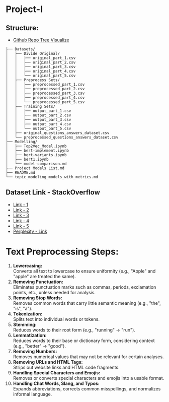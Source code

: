 # Project-I
## Structure:
- [Github Repo Tree Visualize](https://readmecodegen.vercel.app/file-tree/file-tree-generator/github-file-tree-visualizer)
```
├── Datasets/
│   ├── Divide Original/
│   │   ├── original_part_1.csv
│   │   ├── original_part_2.csv
│   │   ├── original_part_3.csv
│   │   ├── original_part_4.csv
│   │   └── original_part_5.csv
│   ├── Preprocess Sets/
│   │   ├── preprocessed_part_1.csv
│   │   ├── preprocessed_part_2.csv
│   │   ├── preprocessed_part_3.csv
│   │   ├── preprocessed_part_4.csv
│   │   └── preprocessed_part_5.csv
│   ├── Training Sets/
│   │   ├── output_part_1.csv
│   │   ├── output_part_2.csv
│   │   ├── output_part_3.csv
│   │   ├── output_part_4.csv
│   │   └── output_part_5.csv
│   ├── original_questions_answers_dataset.csv
│   └── preprocessed_questions_answers_dataset.csv
├── Modelling/
│   ├── Top2Vec_Model.ipynb
│   ├── bert-implement.ipynb
│   ├── bert-variants.ipynb
│   ├── bert1.ipynb
│   └── model-comparison.md
├── Project Models List.md
├── README.md
└── topic_modeling_models_with_metrics.md
```

## Dataset Link - StackOverflow
- [Link - 1](https://stackexchange.com/digests)
- [Link - 2](https://langdev.stackexchange.com/)
- [Link - 3](https://data.stackexchange.com/)
- [Link - 4](https://data.stackexchange.com/datascience/queries?order_by=everything)
- [Link - 5](https://data.stackexchange.com/datascience/query/edit/1909796#resultSets)
- [Perplexity - Link](https://www.perplexity.ai/search/apply-this-preprocessing-steps-nQmQttEzRJiCNuOZlSk2lA)

# Text Preprocessing Steps:
1. **Lowercasing:**  
   Converts all text to lowercase to ensure uniformity (e.g., "Apple" and "apple" are treated the same).
2. **Removing Punctuation:**  
   Eliminates punctuation marks such as commas, periods, exclamation points, etc., unless needed for analysis.
3. **Removing Stop Words:**  
   Removes common words that carry little semantic meaning (e.g., "the", "is", "a").
4. **Tokenization:**  
   Splits text into individual words or tokens.
5. **Stemming:**  
   Reduces words to their root form (e.g., "running" → "run").
6. **Lemmatization:**  
   Reduces words to their base or dictionary form, considering context (e.g., "better" → "good").
7. **Removing Numbers:**  
   Removes numerical values that may not be relevant for certain analyses.
8. **Removing URLs and HTML Tags:**  
   Strips out website links and HTML code fragments.
9. **Handling Special Characters and Emojis:**  
   Removes or converts special characters and emojis into a usable format.
10. **Handling Chat Words, Slang, and Typos:**  
    Expands abbreviations, corrects common misspellings, and normalizes informal language.
